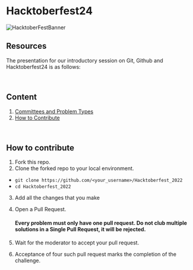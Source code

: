 # Hacktoberfest24
![HacktoberFestBanner]()

## Resources
The presentation for our introductory session on Git, Github and Hacktoberfest24 is as follows:

<br>

## Content
1. [Committees and Problem Types](#committees-and-problem-types)
2. [How to Contribute](#how-to-contribute)
<br>

## How to contribute

1. Fork this repo.
2. Clone the forked repo to your local environment.
- `git clone https://github.com/<your_username>/Hacktoberfest_2022`
- `cd Hacktoberfest_2022`
3. Add all the changes that you make
4. Open a Pull Request.
   #### Every problem must only have one pull request. Do not club multiple solutions in a Single Pull Request, it will be rejected.

   
5. Wait for the moderator to accept your pull request.
6. Acceptance of four such pull request marks the completion of the challenge.





